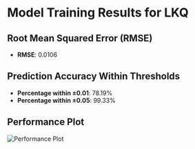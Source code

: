 # Model Training Results for LKQ

## Root Mean Squared Error (RMSE)
- **RMSE**: 0.0106

## Prediction Accuracy Within Thresholds
- **Percentage within ±0.01**: 78.19%
- **Percentage within ±0.05**: 99.33%

## Performance Plot
![Performance Plot](../imgs/LKQ.png)
